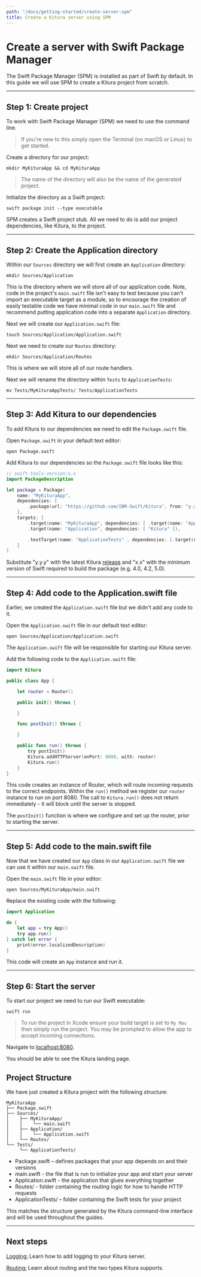 ```yaml
---
path: "/docs/getting-started/create-server-spm"
title: Create a Kitura server using SPM
---
```


# Create a server with Swift Package Manager

The Swift Package Manager (SPM) is installed as part of Swift by default. In this guide we will use SPM to create a Kitura project from scratch.

---

## Step 1: Create project

To work with Swift Package Manager (SPM) we need to use the command line.

>If you're new to this simply open the Terminal (on macOS or Linux) to get started.

Create a directory for our project:
```
mkdir MyKituraApp && cd MyKituraApp
```

>The name of the directory will also be the name of the generated project.

Initialize the directory as a Swift project:
```
swift package init --type executable
```

SPM creates a Swift project stub. All we need to do is add our project dependencies, like Kitura, to the project.

---

## Step 2: Create the Application directory

Within our `Sources` directory we will first create an `Application` directory:
```
mkdir Sources/Application
```

This is the directory where we will store all of our application code. Note, code in the project's `main.swift` file isn't easy to test because you can't import an executable target as a module, so to encourage the creation of easily testable code we have minimal code in our `main.swift` file and recommend putting application code into a separate `Application` directory.

Next we will create our `Application.swift` file:
```
touch Sources/Application/Application.swift
```

Next we need to create our `Routes` directory:
```
mkdir Sources/Application/Routes
```

This is where we will store all of our route handlers.

Next we will rename the directory within `Tests` to `ApplicationTests`:
```
mv Tests/MyKituraAppTests/ Tests/ApplicationTests
```

---

## Step 3: Add Kitura to our dependencies

To add Kitura to our dependencies we need to edit the `Package.swift` file.

Open `Package.swift` in your default text editor:
```
open Package.swift
```

Add Kitura to our dependencies so the `Package.swift` file looks like this:
```swift
// swift-tools-version:x.x
import PackageDescription

let package = Package(
    name: "MyKituraApp",
    dependencies: [
        .package(url: "https://github.com/IBM-Swift/Kitura", from: "y.y.y")
    ],
    targets: [
        .target(name: "MyKituraApp", dependencies: [ .target(name: "Application"), "Kitura"]),
        .target(name: "Application", dependencies: [ "Kitura" ]),

        .testTarget(name: "ApplicationTests" , dependencies: [.target(name: "Application"), "Kitura" ])
    ]
)
```

Substitute "y.y.y" with the latest Kitura [release](https://github.com/IBM-Swift/Kitura/releases) and "x.x" with the minimum version of Swift required to build the package (e.g. 4.0, 4.2, 5.0).

---

## Step 4: Add code to the Application.swift file

Earlier, we created the `Application.swift` file but we didn't add any code to it.

Open the `Application.swift` file in our default text editor:
```
open Sources/Application/Application.swift
```

The `Application.swift` file will be responsible for starting our Kitura server.

Add the following code to the `Application.swift` file:
```swift
import Kitura

public class App {

    let router = Router()

    public init() throws {

    }

    func postInit() throws {

    }

    public func run() throws {
        try postInit()
        Kitura.addHTTPServer(onPort: 8080, with: router)
        Kitura.run()
    }
}
```

This code creates an instance of Router, which will route incoming requests to the correct endpoints. Within the `run()` method we register our `router` instance to run on port 8080\. The call to `Kitura.run()` does not return immediately - it will block until the server is stopped.

The `postInit()` function is where we configure and set up the router, prior to starting the server.

---

## Step 5: Add code to the main.swift file

Now that we have created our `App` class in our `Application.swift` file we can use it within our `main.swift` file.

Open the `main.swift` file in your editor:
```
open Sources/MyKituraApp/main.swift
```

Replace the existing code with the following:
```swift
import Application

do {
    let app = try App()
    try app.run()
} catch let error {
    print(error.localizedDescription)
}
```
This code will create an `App` instance and run it.

---

## Step 6: Start the server

To start our project we need to run our Swift executable:
```
swift run
```

>To run the project in Xcode ensure your build target is set to `My Mac` then simply run the project.  You may be prompted to allow the app to accept incoming connections.

Navigate to <a href="http://localhost:8080" target="blank">localhost:8080</a>.

You should be able to see the Kitura landing page.

## Project Structure

We have just created a Kitura project with the following structure:

```
MyKituraApp
├── Package.swift
├── Sources/
│    ├── MyKituraApp/
│    │    └── main.swift
│    ├── Application/
│    │    └── Application.swift
│    └── Routes/
└── Tests/
     └── ApplicationTests/
```

*   Package.swift – defines packages that your app depends on and their versions
*   main.swift - the file that is run to initialize your app and start your server
*   Application.swift - the application that glues everything together
*   Routes/ - folder containing the routing logic for how to handle HTTP requests
*   ApplicationTests/ – folder containing the Swift tests for your project

This matches the structure generated by the Kitura command-line interface and will be used throughout the guides.

---

## Next steps

[Logging:](../logging/logging.html#) Learn how to add logging to your Kitura server.

[Routing:](../routing/routing.html#) Learn about routing and the two types Kitura supports.
